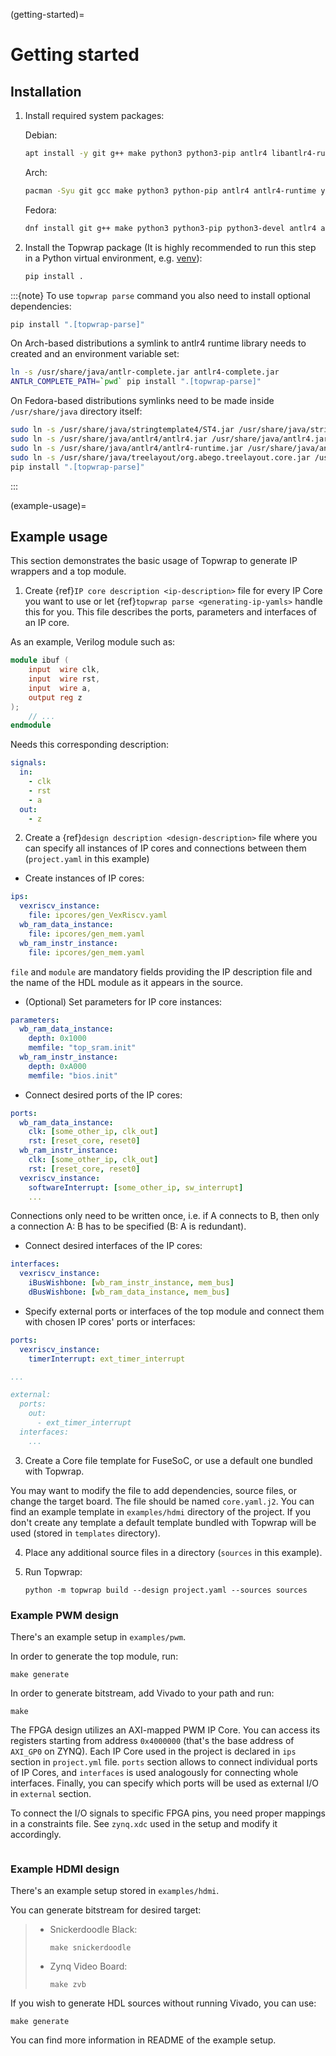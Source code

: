 (getting-started)=

# Getting started

## Installation

1. Install required system packages:

    Debian:
    ```bash
    apt install -y git g++ make python3 python3-pip antlr4 libantlr4-runtime-dev yosys npm
    ```

    Arch:
    ```bash
    pacman -Syu git gcc make python3 python-pip antlr4 antlr4-runtime yosys npm
    ```

    Fedora:
    ```bash
    dnf install git g++ make python3 python3-pip python3-devel antlr4 antlr4-cpp-runtime-devel yosys npm
    ```

2. Install the Topwrap package (It is highly recommended to run this step in a Python virtual environment, e.g. [venv](https://docs.python.org/3/library/venv.html)):

    ```bash
    pip install .
    ```

:::{note}
To use `topwrap parse` command you also need to install optional dependencies:
```bash
pip install ".[topwrap-parse]"
```
On Arch-based distributions a symlink to antlr4 runtime library needs to created and an environment variable set:
```bash
ln -s /usr/share/java/antlr-complete.jar antlr4-complete.jar
ANTLR_COMPLETE_PATH=`pwd` pip install ".[topwrap-parse]"
```
On Fedora-based distributions symlinks need to be made inside `/usr/share/java` directory itself:
```bash
sudo ln -s /usr/share/java/stringtemplate4/ST4.jar /usr/share/java/stringtemplate4.jar
sudo ln -s /usr/share/java/antlr4/antlr4.jar /usr/share/java/antlr4.jar
sudo ln -s /usr/share/java/antlr4/antlr4-runtime.jar /usr/share/java/antlr4-runtime.jar
sudo ln -s /usr/share/java/treelayout/org.abego.treelayout.core.jar /usr/share/java/treelayout.jar
pip install ".[topwrap-parse]"
```
:::

(example-usage)=

## Example usage

This section demonstrates the basic usage of Topwrap to generate IP wrappers and a top module.

1. Create {ref}`IP core description <ip-description>` file for every IP Core you want to use or let {ref}`topwrap parse <generating-ip-yamls>` handle this for you. This file describes the ports, parameters and interfaces of an IP core.

As an example, Verilog module such as:

```verilog
module ibuf (
    input  wire clk,
    input  wire rst,
    input  wire a,
    output reg z
);
    // ...
endmodule
```

Needs this corresponding description:

```yaml
signals:
  in:
    - clk
    - rst
    - a
  out:
    - z
```

2. Create a {ref}`design description <design-description>` file where you can specify all instances of IP cores and connections between them (`project.yaml` in this example)

- Create instances of IP cores:

```yaml
ips:
  vexriscv_instance:
    file: ipcores/gen_VexRiscv.yaml
  wb_ram_data_instance:
    file: ipcores/gen_mem.yaml
  wb_ram_instr_instance:
    file: ipcores/gen_mem.yaml

```

`file` and `module` are mandatory fields providing the IP description file and the name of the HDL module as it appears in the source.

- (Optional) Set parameters for IP core instances:

```yaml
parameters:
  wb_ram_data_instance:
    depth: 0x1000
    memfile: "top_sram.init"
  wb_ram_instr_instance:
    depth: 0xA000
    memfile: "bios.init"
```

- Connect desired ports of the IP cores:

```yaml
ports:
  wb_ram_data_instance:
    clk: [some_other_ip, clk_out]
    rst: [reset_core, reset0]
  wb_ram_instr_instance:
    clk: [some_other_ip, clk_out]
    rst: [reset_core, reset0]
  vexriscv_instance:
    softwareInterrupt: [some_other_ip, sw_interrupt]
    ...
```

Connections only need to be written once, i.e. if A connects to B, then only a connection A: B has to be specified (B: A is redundant).

- Connect desired interfaces of the IP cores:

```yaml
interfaces:
  vexriscv_instance:
    iBusWishbone: [wb_ram_instr_instance, mem_bus]
    dBusWishbone: [wb_ram_data_instance, mem_bus]
```

- Specify external ports or interfaces of the top module and connect them with chosen IP cores' ports or interfaces:

```yaml
ports:
  vexriscv_instance:
    timerInterrupt: ext_timer_interrupt

...

external:
  ports:
    out:
      - ext_timer_interrupt
  interfaces:
    ...
```

3. Create a Core file template for FuseSoC, or use a default one bundled with Topwrap.

You may want to modify the file to add dependencies, source files, or change the target board.
The file should be named `core.yaml.j2`. You can find an example template in `examples/hdmi` directory of the project.
If you don't create any template a default template bundled with Topwrap will be used (stored in `templates` directory).

4. Place any additional source files in a directory (`sources` in this example).

5. Run Topwrap:

   ```
   python -m topwrap build --design project.yaml --sources sources
   ```

### Example PWM design

There's an example setup in `examples/pwm`.

In order to generate the top module, run:

```
make generate
```

In order to generate bitstream, add Vivado to your path and run:

```
make
```

The FPGA design utilizes an AXI-mapped PWM IP Core.
You can access its registers starting from address `0x4000000` (that's the base address of `AXI_GP0` on ZYNQ).
Each IP Core used in the project is declared in `ips` section in `project.yml` file.
`ports` section allows to connect individual ports of IP Cores, and `interfaces` is used analogously for connecting whole interfaces.
Finally, you can specify which ports will be used as external I/O in `external` section.

To connect the I/O signals to specific FPGA pins, you need proper mappings in a constraints file. See `zynq.xdc` used in the setup and modify it accordingly.

```{image} img/pwm.png
```

### Example HDMI design

There's an example setup stored in `examples/hdmi`.

You can generate bitstream for desired target:

> - Snickerdoodle Black:
>
>   ```
>   make snickerdoodle
>   ```
>
> - Zynq Video Board:
>
>   ```
>   make zvb
>   ```

If you wish to generate HDL sources without running Vivado, you can use:

```
make generate
```

You can find more information in README of the example setup.

